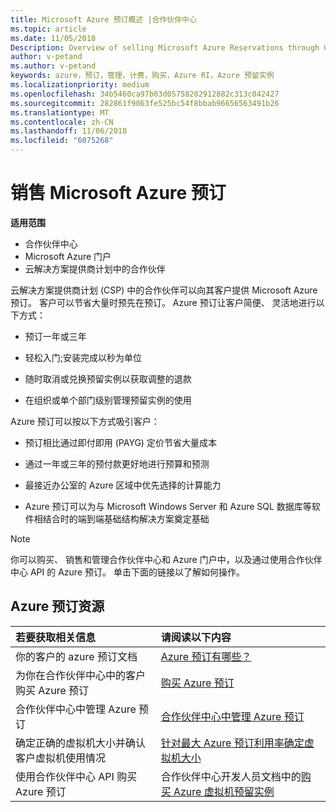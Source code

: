 ```yaml
---
title: Microsoft Azure 预订概述 |合作伙伴中心
ms.topic: article
ms.date: 11/05/2018
Description: Overview of selling Microsoft Azure Reservations through CSP.
author: v-petand
ms.author: v-petand
keywords: azure，预订，管理，计费，购买，Azure RI，Azure 预留实例
ms.localizationpriority: medium
ms.openlocfilehash: 34b5460ca97b03d05758202912882c313c042427
ms.sourcegitcommit: 282861f9063fe525bc54f8bbab96656563491b26
ms.translationtype: MT
ms.contentlocale: zh-CN
ms.lasthandoff: 11/06/2018
ms.locfileid: "6075268"
---
```

# <a name="sell-microsoft-azure-reservations"></a>销售 Microsoft Azure 预订

**适用范围**

-  合作伙伴中心
-  Microsoft Azure 门户
-  云解决方案提供商计划中的合作伙伴

云解决方案提供商计划 (CSP) 中的合作伙伴可以向其客户提供 Microsoft Azure 预订。 客户可以节省大量时预先在预订。 Azure 预订让客户简便、 灵活地进行以下方式：

-   预订一年或三年
 
-   轻松入门;安装完成以秒为单位 

-   随时取消或兑换预留实例以获取调整的退款 

-   在组织或单个部门级别管理预留实例的使用 

Azure 预订可以按以下方式吸引客户：

-   预订相比通过即付即用 (PAYG) 定价节省大量成本

-   通过一年或三年的预付款更好地进行预算和预测 

-   最接近办公室的 Azure 区域中优先选择的计算能力  

-   Azure 预订可以为与 Microsoft Windows Server 和 Azure SQL 数据库等软件相结合时的端到端基础结构解决方案奠定基础   

>[!NOTE]
> 你可以购买、 销售和管理合作伙伴中心和 Azure 门户中，以及通过使用合作伙伴中心 API 的 Azure 预订。 单击下面的链接以了解如何操作。

## <a name="azure-reservations-resources"></a>Azure 预订资源
|**若要获取相关信息**   |**请阅读以下内容**    |
|:-----------------------------|:-----------------|
| 你的客户的 azure 预订文档 | [Azure 预订有哪些？](https://docs.microsoft.com/azure/billing/billing-save-compute-costs-reservations)
|为你在合作伙伴中心中的客户购买 Azure 预订   |[购买 Azure 预订](azure-reservations-buying.md)
|合作伙伴中心中管理 Azure 预订 | [合作伙伴中心中管理 Azure 预订](azure-reservations-manage.md)
|确定正确的虚拟机大小并确认客户虚拟机使用情况   |[针对最大 Azure 预订利用率确定虚拟机大小](azure-usage.md)   |
|使用合作伙伴中心 API 购买 Azure 预订 | 合作伙伴中心开发人员文档中的[购买 Azure 虚拟机预留实例](https://docs.microsoft.com/partner-center/develop/purchase-azure-reservations)
